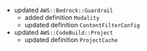 - updated `AWS::Bedrock::Guardrail`
  - added definition `Modality`
  - updated definition `ContentFilterConfig`
- updated `AWS::CodeBuild::Project`
  - updated definition `ProjectCache`
